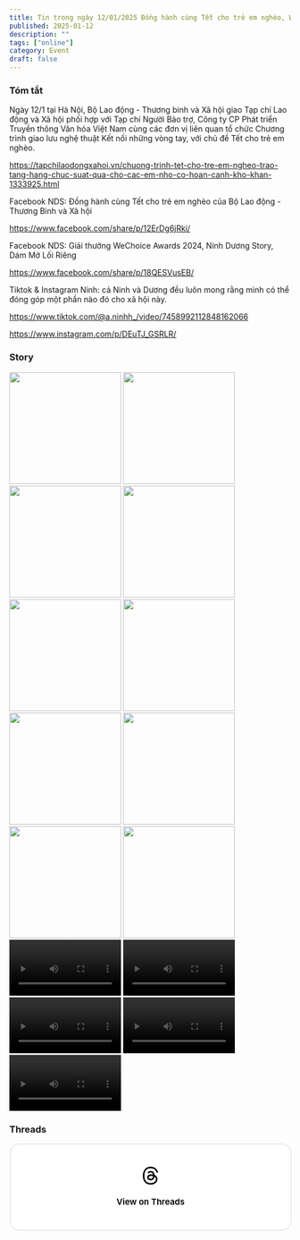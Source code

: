 ```yaml
---
title: Tin trong ngày 12/01/2025 Đồng hành cùng Tết cho trẻ em nghèo, WeChoice Awards 2024, Ninh Dương Story, Dám Mở Lối Riêng
published: 2025-01-12 
description: ""
tags: ["online"]
category: Event 
draft: false
---
```


### Tóm tắt 


Ngày 12/1 tại Hà Nội, Bộ Lao động - Thương binh và Xã hội giao Tạp chí Lao động và Xã hội phối hợp với Tạp chí Người Bảo trợ, Công ty CP Phát triển Truyền thông Văn hóa Việt Nam cùng các đơn vị liên quan tổ chức Chương trình giao lưu nghệ thuật Kết nối những vòng tay, với chủ đề Tết cho trẻ em nghèo.

https://tapchilaodongxahoi.vn/chuong-trinh-tet-cho-tre-em-ngheo-trao-tang-hang-chuc-suat-qua-cho-cac-em-nho-co-hoan-canh-kho-khan-1333925.html



Facebook NDS: Đồng hành cùng Tết cho trẻ em nghèo của Bộ Lao động - Thương Binh và Xã hội

https://www.facebook.com/share/p/12ErDg6jRki/

Facebook NDS: Giải thưởng WeChoice Awards 2024, Ninh Dương Story, Dám Mở Lối Riêng

https://www.facebook.com/share/p/18QESVusEB/

Tiktok & Instagram Ninh: cả Ninh và Dương đều luôn mong rằng mình có thể đóng góp một phần nào đó cho xã hội này.

https://www.tiktok.com/@a.ninhh_/video/7458992112848162066

https://www.instagram.com/p/DEuTJ_GSRLR/



### Story 

<img width="200" src="https://github.com/user-attachments/assets/4f257d67-ffc6-406a-b18c-5c1352f729cb" />

<img width="200" src="https://github.com/user-attachments/assets/a2c2e1cd-9b51-4eb6-9683-7e896ffc2169" />

<img width="200" src="https://github.com/user-attachments/assets/fa509eb5-f5ba-4ffd-8e81-1cd2aada7fae" />

<img width="200" src="https://github.com/user-attachments/assets/f3f8e716-3361-43ba-90c0-b79006e9de09" />

<img width="200" src="https://github.com/user-attachments/assets/bfc3d6a3-a255-4843-9ac9-e0f9bf08e56b" />

<img width="200" src="https://github.com/user-attachments/assets/74ec04dd-b313-4043-8e61-3162ec6e2cb0" />

<img width="200" src="https://github.com/user-attachments/assets/a5e28c33-47b0-4be9-afc2-874052428efd" />

<img width="200" src="https://github.com/user-attachments/assets/c29b15ef-8e06-42ec-91b0-1e9b632ca3fb" />

<img width="200" src="https://github.com/user-attachments/assets/074b0e70-8037-495f-86a2-751f8db718e6" />

<img width="200" src="https://github.com/user-attachments/assets/04d1f1f1-c6e1-4170-820e-69a173f1569f" />

<video width="200" controls>
  <source type="video/mp4" src="https://github.com/user-attachments/assets/98916a5e-df83-40ef-a16d-254020a40020" >
</video>

<video width="200" controls>
  <source type="video/mp4" src="https://github.com/user-attachments/assets/8fb1fd70-5683-4642-8a38-c390bf1877b7" >
</video>

<video width="200" controls>
  <source type="video/mp4" src="https://github.com/user-attachments/assets/5da31f9e-d7c2-451e-adf9-a89254cdcee5" >
</video>

<video width="200" controls>
  <source type="video/mp4" src="https://github.com/user-attachments/assets/33b7a92b-986e-44bc-bf7e-9d6835cd8ad6" >
</video>

<video width="200" controls>
  <source type="video/mp4" src="https://github.com/user-attachments/assets/61a7a393-8b57-4f17-a5fd-f06a3d5a3be1" >
</video>

### Threads 

<blockquote class="text-post-media" data-text-post-permalink="https://www.threads.net/@ninhduong_summary/post/DEuw0QJzKd-" data-text-post-version="0" id="ig-tp-DEuw0QJzKd-" style=" background:#FFF; border-width: 1px; border-style: solid; border-color: #00000026; border-radius: 16px; max-width:540px; margin: 1px; min-width:270px; padding:0; width:99.375%; width:-webkit-calc(100% - 2px); width:calc(100% - 2px);"> <a href="https://www.threads.net/@ninhduong_summary/post/DEuw0QJzKd-" style=" background:#FFFFFF; line-height:0; padding:0 0; text-align:center; text-decoration:none; width:100%; font-family: -apple-system, BlinkMacSystemFont, sans-serif;" target="_blank"> <div style=" padding: 40px; display: flex; flex-direction: column; align-items: center;"><div style=" display:block; height:32px; width:32px; padding-bottom:20px;"> <svg aria-label="Threads" height="32px" role="img" viewBox="0 0 192 192" width="32px" xmlns="http://www.w3.org/2000/svg"> <path d="M141.537 88.9883C140.71 88.5919 139.87 88.2104 139.019 87.8451C137.537 60.5382 122.616 44.905 97.5619 44.745C97.4484 44.7443 97.3355 44.7443 97.222 44.7443C82.2364 44.7443 69.7731 51.1409 62.102 62.7807L75.881 72.2328C81.6116 63.5383 90.6052 61.6848 97.2286 61.6848C97.3051 61.6848 97.3819 61.6848 97.4576 61.6855C105.707 61.7381 111.932 64.1366 115.961 68.814C118.893 72.2193 120.854 76.925 121.825 82.8638C114.511 81.6207 106.601 81.2385 98.145 81.7233C74.3247 83.0954 59.0111 96.9879 60.0396 116.292C60.5615 126.084 65.4397 134.508 73.775 140.011C80.8224 144.663 89.899 146.938 99.3323 146.423C111.79 145.74 121.563 140.987 128.381 132.296C133.559 125.696 136.834 117.143 138.28 106.366C144.217 109.949 148.617 114.664 151.047 120.332C155.179 129.967 155.42 145.8 142.501 158.708C131.182 170.016 117.576 174.908 97.0135 175.059C74.2042 174.89 56.9538 167.575 45.7381 153.317C35.2355 139.966 29.8077 120.682 29.6052 96C29.8077 71.3178 35.2355 52.0336 45.7381 38.6827C56.9538 24.4249 74.2039 17.11 97.0132 16.9405C119.988 17.1113 137.539 24.4614 149.184 38.788C154.894 45.8136 159.199 54.6488 162.037 64.9503L178.184 60.6422C174.744 47.9622 169.331 37.0357 161.965 27.974C147.036 9.60668 125.202 0.195148 97.0695 0H96.9569C68.8816 0.19447 47.2921 9.6418 32.7883 28.0793C19.8819 44.4864 13.2244 67.3157 13.0007 95.9325L13 96L13.0007 96.0675C13.2244 124.684 19.8819 147.514 32.7883 163.921C47.2921 182.358 68.8816 191.806 96.9569 192H97.0695C122.03 191.827 139.624 185.292 154.118 170.811C173.081 151.866 172.51 128.119 166.26 113.541C161.776 103.087 153.227 94.5962 141.537 88.9883ZM98.4405 129.507C88.0005 130.095 77.1544 125.409 76.6196 115.372C76.2232 107.93 81.9158 99.626 99.0812 98.6368C101.047 98.5234 102.976 98.468 104.871 98.468C111.106 98.468 116.939 99.0737 122.242 100.233C120.264 124.935 108.662 128.946 98.4405 129.507Z" /></svg></div><div style=" font-size: 15px; line-height: 21px; color: #000000; font-weight: 600; "> View on Threads</div></div></a></blockquote>
<script async src="https://www.threads.net/embed.js"></script>